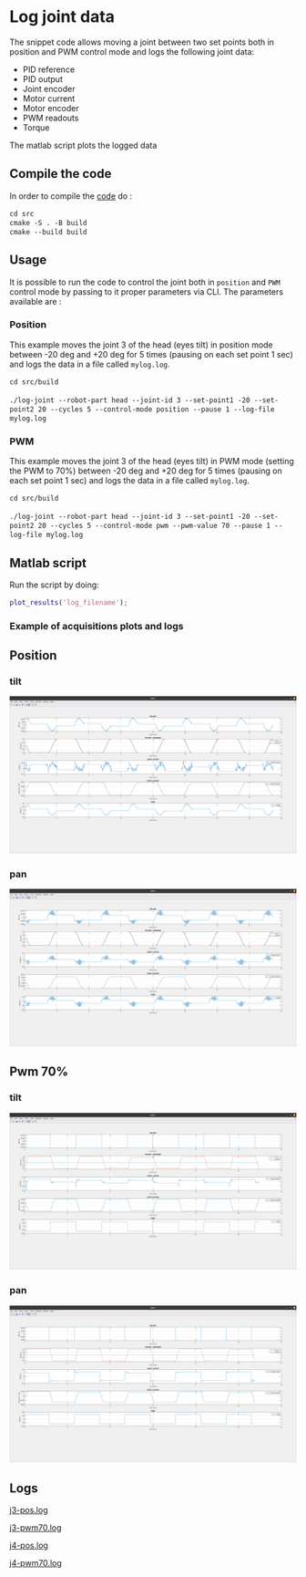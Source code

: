 # Log joint data
The snippet code allows moving a joint between two set points both in position and PWM control mode and logs the following joint data:

- PID reference
- PID output
- Joint encoder 
- Motor current
- Motor encoder 
- PWM readouts
- Torque

The matlab script plots the logged data

## Compile the code
In order to compile the [code](src/main.cpp) do :

```console
cd src
cmake -S . -B build
cmake --build build
```

## Usage
It is possible to run the code to control the joint both in `position` and `PWM` control mode by passing to it proper parameters via CLI.
The parameters available are :

### Position
This example moves the joint 3 of the head (eyes tilt) in position mode between -20 deg and +20 deg for 5 times (pausing on each set point 1 sec) and logs the data in a file called `mylog.log`.

```console
cd src/build

./log-joint --robot-part head --joint-id 3 --set-point1 -20 --set-point2 20 --cycles 5 --control-mode position --pause 1 --log-file mylog.log
```

### PWM
This example moves the joint 3 of the head (eyes tilt) in PWM mode (setting the PWM to 70%) between -20 deg and +20 deg for 5 times (pausing on each set point 1 sec) and logs the data in a file called `mylog.log`.

```console
cd src/build

./log-joint --robot-part head --joint-id 3 --set-point1 -20 --set-point2 20 --cycles 5 --control-mode pwm --pwm-value 70 --pause 1 --log-file mylog.log
```

## Matlab script
Run the script by doing:
```matlab
plot_results('log_filename');
```

### Example of acquisitions plots and logs

## Position
### tilt
![image](assets/pos-tilt.png)
### pan
![image](assets/pos-pan.png)

## Pwm 70%
### tilt
![image](assets/pwm-tilt.png)
### pan
![image](assets/pwm-pan.png)

## Logs
[j3-pos.log](assets/j3-pos.log)

[j3-pwm70.log](assets/j3-pwm70.log)

[j4-pos.log](assets/j4-pos.log)

[j4-pwm70.log](assets/j4-pwm70.log)

